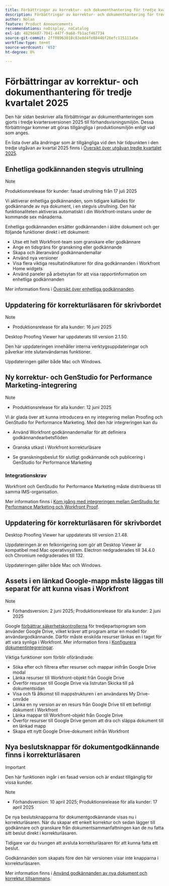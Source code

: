 ```yaml
---
title: Förbättringar av korrektur- och dokumenthantering för tredje kvartalet 2025
description: Förbättringar av korrektur- och dokumenthantering för tredje kvartalet 2025
author: Nolan
feature: Product Announcements
recommendations: noDisplay, noCatalog
exl-id: 4829d487-7041-447f-9a68-fb1acf467734
source-git-commit: 2ff08963018c83e8d4fe88446f26efc115111a5e
workflow-type: tm+mt
source-wordcount: '652'
ht-degree: 0%

---
```


# Förbättringar av korrektur- och dokumenthantering för tredje kvartalet 2025

Den här sidan beskriver alla förbättringar av dokumenthanteringen som gjorts i tredje kvartersversionen 2025 till förhandsvisningsmiljön. Dessa förbättringar kommer att göras tillgängliga i produktionsmiljön enligt vad som anges.

En lista över alla ändringar som är tillgängliga vid den här tidpunkten i den tredje utgåvan av kvartal 2025 finns i [Översikt över utgåvan tredje kvartalet 2025](/help/quicksilver/product-announcements/product-releases/25-q3-release-activity/25-q3-release-overview.md).


## Enhetliga godkännanden stegvis utrullning

>[!NOTE]
>
>Produktionsrelease för kunder: fasad utrullning från 17 juli 2025


Vi aktiverar enhetliga godkännanden, som tidigare kallades för godkännande av nya dokument, i en stegvis utrullning. Den här funktionaliteten aktiveras automatiskt i din Workfront-instans under de kommande sex månaderna.

Enhetliga godkännanden ersätter godkännanden i äldre dokument och ger följande funktioner direkt i ett dokument:

* Utse ett helt Workfront-team som granskare eller godkännare
* Ange en tidsgräns för granskning eller godkännande
* Skapa och återanvänd godkännandemallar
* Använd nya versioner
* Visa flera viktiga resultatindikatorer för dina godkännanden i Workfront Home widgets
* Använd paneler på arbetsytan för att visa rapportinformation om enhetliga godkännanden

Mer information finns i [Översikt över enhetliga godkännanden](/help/quicksilver/review-and-approve-work/document-reviews-and-approvals/document-approvals-overview.md).

## Uppdatering för korrekturläsaren för skrivbordet

>[!NOTE]
>
>* Produktionsrelease för alla kunder: 16 juni 2025

Desktop Proofing Viewer har uppdaterats till version 2.1.50.

Den här uppdateringen innehåller interna verktygsuppdateringar och påverkar inte slutanvändarnas funktioner.

Uppdateringen gäller både Mac och Windows.

## Ny korrektur- och GenStudio for Performance Marketing-integrering

>[!NOTE]
>
>* Produktionsrelease för alla kunder: 12 juni 2025

Vi är glada över att kunna introducera en ny integrering mellan Proofing och GenStudio for Performance Marketing. Med den här integreringen kan du

* Använd Workfront godkännandemallar för att definiera godkännandearbetsflöden

* Granska utkast i Workfront korrekturläsare

* Se granskningsbeslut för slutligt godkännande och publicering i GenStudio for Performance Marketing

### Integrationskrav

Workfront och GenStudio for Performance Marketing måste distribueras till samma IMS-organisation.

Mer information finns i [Kom igång med integreringen mellan GenStudio for Performance Marketing och Workfront Proof](/help/quicksilver/workfront-integrations-and-apps/review-and-approval-integrations/wf-proof-and-genstudio.md).

## Uppdatering för korrekturläsaren för skrivbordet

Desktop Proofing Viewer har uppdaterats till version 2.1.48.

Uppdateringen är en felkorrigering som gör att Desktop Viewer är kompatibel med Mac operativsystem. Electron nedgraderades till 34.4.0 och Chromium nedgraderades till 132.

Uppdateringen gäller både Mac och Windows.


## Assets i en länkad Google-mapp måste läggas till separat för att kunna visas i Workfront

>[!NOTE]
>
>* Förhandsversion: 2 juni 2025; Produktionsrelease för alla kunder: 2 juni 2025

Google [förbättrar säkerhetskontrollerna](https://workspace.google.com/blog/product-announcements/enhancing-security-controls-for-google-drive-third-party-apps) för tredjepartsprogram som använder Google Drive, vilket kräver att program antar en modell för användargodkännande. Därför måste enskilda resurser länkas en i taget för att vara synliga i Workfront. Mer information finns i [Konfigurera dokumentintegreringar](/help/quicksilver/administration-and-setup/configure-integrations/configure-document-integrations.md).

Viktiga funktioner som förblir oförändrade:

* Söka efter och filtrera efter resurser och mappar inifrån Google Drive modal
* Länka resurser till Workfront-objekt från Google Drive
* Överför resurser till Google Drive via listrutan Skicka till på dokumentsidan
* Visa och få åtkomst till mappstrukturen i en användares My Drive-område
* Länka en ny version av en resurs från Google Drive till ett befintligt dokument i Workfront
* Länka mappar till Workfront-objekt från Google Drive
* Överför resurser till Google Drive genom att dra och släppa dokument till en länkad mapp
* Skapa ett nytt Google Drive-dokument inifrån Workfront


## Nya beslutsknappar för dokumentgodkännande finns i korrekturläsaren

>[!IMPORTANT]
>
>Den här funktionen ingår i en fasad version och är endast tillgänglig för vissa kunder.

>[!NOTE]
>
>* Förhandsversion: 10 april 2025; Produktionsrelease för alla kunder: 17 april 2025

De nya beslutsknapparna för dokumentgodkännande visas nu i korrekturläsaren. När du skapar ett enkelt korrektur och sedan lägger till godkännare och granskare från dokumentsammanfattningen kan de nu fatta sitt beslut direkt i korrekturläsaren.

Tidigare var du tvungen att avsluta korrekturläsaren för att kunna fatta ett beslut.

Godkännanden som skapats före den här versionen visar inte knapparna i korrekturläsaren.

Mer information finns i [Använd godkännanden av nya dokument och korrektur tillsammans](/help/quicksilver/review-and-approve-work/document-reviews-and-approvals/doc-approvals-and-proofing.md).
